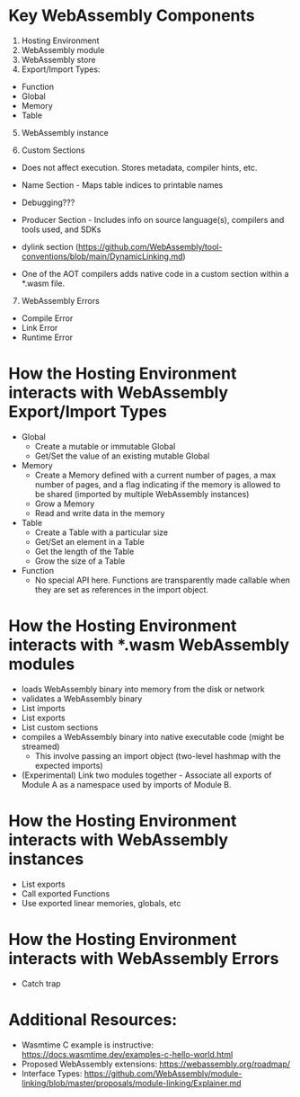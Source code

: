 # Key WebAssembly Components

1. Hosting Environment
2. WebAssembly module
3. WebAssembly store
4. Export/Import Types:

- Function
- Global
- Memory
- Table

5. WebAssembly instance

6. Custom Sections

- Does not affect execution. Stores metadata, compiler hints, etc.

- Name Section - Maps table indices to printable names
- Debugging???
- Producer Section - Includes info on source language(s), compilers and tools used, and SDKs
- dylink section (https://github.com/WebAssembly/tool-conventions/blob/main/DynamicLinking.md)
- One of the AOT compilers adds native code in a custom section within a \*.wasm file.

7. WebAssembly Errors

- Compile Error
- Link Error
- Runtime Error

# How the Hosting Environment interacts with WebAssembly Export/Import Types

- Global
  - Create a mutable or immutable Global
  - Get/Set the value of an existing mutable Global
- Memory
  - Create a Memory defined with a current number of pages, a max number of pages, and a flag indicating if the memory is allowed to be shared (imported by multiple WebAssembly instances)
  - Grow a Memory
  - Read and write data in the memory
- Table
  - Create a Table with a particular size
  - Get/Set an element in a Table
  - Get the length of the Table
  - Grow the size of a Table
- Function
  - No special API here. Functions are transparently made callable when they are set as references in the import object.

# How the Hosting Environment interacts with \*.wasm WebAssembly modules

- loads WebAssembly binary into memory from the disk or network
- validates a WebAssembly binary
- List imports
- List exports
- List custom sections
- compiles a WebAssembly binary into native executable code (might be streamed)
  - This involve passing an import object (two-level hashmap with the expected imports)
- (Experimental) Link two modules together - Associate all exports of Module A as a namespace used by imports of Module B.

# How the Hosting Environment interacts with WebAssembly instances

- List exports
- Call exported Functions
- Use exported linear memories, globals, etc

# How the Hosting Environment interacts with WebAssembly Errors

- Catch trap

# Additional Resources:

- Wasmtime C example is instructive: https://docs.wasmtime.dev/examples-c-hello-world.html
- Proposed WebAssembly extensions: https://webassembly.org/roadmap/
- Interface Types: https://github.com/WebAssembly/module-linking/blob/master/proposals/module-linking/Explainer.md
